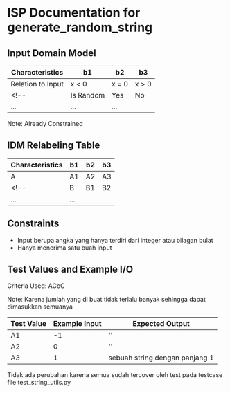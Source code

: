 # ISP Documentation for generate_random_string

## Input Domain Model

| Characteristics  | b1            | b2            | b3 |
|------------------|---------------|---------------|-----|
| Relation to Input| x < 0         | x = 0         | x > 0         |
<!-- | Is Random        | Yes           | No            |               |
| ...              | ...           | ...           |               | -->

Note: Already Constrained

## IDM Relabeling Table

| Characteristics | b1  | b2  | b3 |
|-----------------|-----|-----|-----|
| A               | A1  | A2  | A3  |
<!-- | B               | B1  | B2  |     |
| ...             | ... |     |     | -->

## Constraints

- Input berupa angka yang hanya terdiri dari integer atau bilagan bulat
- Hanya menerima satu buah input
<!-- - ... -->

## Test Values and Example I/O

Criteria Used: ACoC

Note: Karena jumlah yang di buat tidak terlalu banyak sehingga dapat dimasukkan semuanya

| Test Value | Example Input | Expected Output |
|------------|---------------|-----------------|
| A1    | -1       | ''        |
| A2    | 0       | ''             |
| A3        | 1           |sebuah string dengan panjang 1|


Tidak ada perubahan karena semua sudah tercover oleh test pada testcase file test_string_utils.py